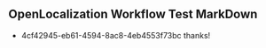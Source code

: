 ## OpenLocalization Workflow Test MarkDown
* 4cf42945-eb61-4594-8ac8-4eb4553f73bc thanks!

<!--HONumber=Jul16_HO3-->


